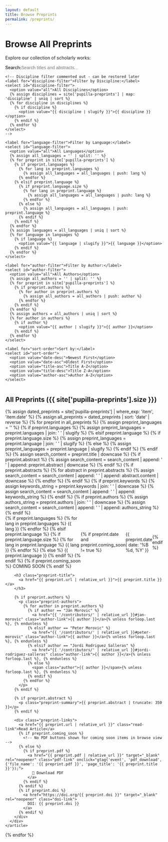 ```yaml
---
layout: default
title: Browse Preprints
permalink: /preprints/
---
```


# Browse All Preprints

Explore our collection of scholarly works:

<div class="browse-controls">
  <div class="filter-section">
    <label for="search-input">Search:</label>
    <input type="text" id="search-input" placeholder="Search titles and abstracts..." />
    
    <!-- Discipline filter commented out - can be restored later
    <label for="discipline-filter">Filter by Discipline:</label>
    <select id="discipline-filter">
      <option value="all">All Disciplines</option>
      {% assign disciplines = site['pupilla-preprints'] | map: 'discipline' | uniq | sort %}
      {% for discipline in disciplines %}
        {% if discipline %}
          <option value="{{ discipline | slugify }}">{{ discipline }}</option>
        {% endif %}
      {% endfor %}
    </select>
    -->
    
    <label for="language-filter">Filter by Language:</label>
    <select id="language-filter">
      <option value="all">All Languages</option>
      {% assign all_languages = '' | split: '' %}
      {% for preprint in site['pupilla-preprints'] %}
        {% if preprint.languages %}
          {% for lang in preprint.languages %}
            {% assign all_languages = all_languages | push: lang %}
          {% endfor %}
        {% elsif preprint.language %}
          {% if preprint.language.size %}
            {% for lang in preprint.language %}
              {% assign all_languages = all_languages | push: lang %}
            {% endfor %}
          {% else %}
            {% assign all_languages = all_languages | push: preprint.language %}
          {% endif %}
        {% endif %}
      {% endfor %}
      {% assign languages = all_languages | uniq | sort %}
      {% for language in languages %}
        {% if language %}
          <option value="{{ language | slugify }}">{{ language }}</option>
        {% endif %}
      {% endfor %}
    </select>
    
    <label for="author-filter">Filter by Author:</label>
    <select id="author-filter">
      <option value="all">All Authors</option>
      {% assign all_authors = '' | split: '' %}
      {% for preprint in site['pupilla-preprints'] %}
        {% if preprint.authors %}
          {% for author in preprint.authors %}
            {% assign all_authors = all_authors | push: author %}
          {% endfor %}
        {% endif %}
      {% endfor %}
      {% assign authors = all_authors | uniq | sort %}
      {% for author in authors %}
        {% if author %}
          <option value="{{ author | slugify }}">{{ author }}</option>
        {% endif %}
      {% endfor %}
    </select>
    
    <label for="sort-order">Sort by:</label>
    <select id="sort-order">
      <option value="date-desc">Newest First</option>
      <option value="date-asc">Oldest First</option>
      <option value="title-asc">Title A-Z</option>
      <option value="title-desc">Title Z-A</option>
      <option value="author-asc">Author A-Z</option>
    </select>
  </div>
</div>

## All Preprints ({{ site['pupilla-preprints'].size }})

<div id="preprints-container" class="preprints-listing">
  {% assign dated_preprints = site['pupilla-preprints'] | where_exp: 'item', 'item.date' %}
  {% assign all_preprints = dated_preprints | sort: 'date' | reverse %}
  {% for preprint in all_preprints %}
    {% assign preprint_languages = '' %}
    {% if preprint.languages %}
      {% assign preprint_languages = preprint.languages | join: ' ' | slugify %}
    {% elsif preprint.language %}
      {% if preprint.language.size %}
        {% assign preprint_languages = preprint.language | join: ' ' | slugify %}
      {% else %}
        {% assign preprint_languages = preprint.language | slugify %}
      {% endif %}
    {% endif %}
    {% assign search_content = preprint.title | downcase %}
    {% if preprint.abstract %}
      {% assign search_content = search_content | append: ' ' | append: preprint.abstract | downcase %}
    {% endif %}
    {% if preprint.abstracts %}
      {% for abstract in preprint.abstracts %}
        {% assign search_content = search_content | append: ' ' | append: abstract.content | downcase %}
      {% endfor %}
    {% endif %}
    {% if preprint.keywords %}
      {% assign keywords_string = preprint.keywords | join: ' ' | downcase %}
      {% assign search_content = search_content | append: ' ' | append: keywords_string %}
    {% endif %}
    {% if preprint.authors %}
      {% assign authors_string = preprint.authors | join: ' ' | downcase %}
      {% assign search_content = search_content | append: ' ' | append: authors_string %}
    {% endif %}
    <article class="preprint-item" data-discipline="{{ preprint.discipline | slugify }}" data-languages="{{ preprint_languages }}" data-date="{{ preprint.date | date: '%Y-%m-%d' }}" data-title="{{ preprint.title | downcase }}" data-author="{{ preprint.authors | first | downcase }}" data-authors="{{ preprint.authors | join: '|' | slugify }}" data-search="{{ search_content | strip | replace: '"', '&quot;' }}">
      <div class="preprint-content">
        <div class="preprint-meta">
          <div class="tags-section">
            <!-- Discipline badge commented out - can be restored later
            {% if preprint.discipline %}
              <span class="discipline-badge">{{ preprint.discipline }}</span>
            {% endif %}
            -->
            {% if preprint.languages %}
              {% for lang in preprint.languages %}
                <span class="language-badge">{{ lang }}</span>
              {% endfor %}
            {% elsif preprint.language %}
              {% if preprint.language.size %}
                {% for lang in preprint.language %}
                  <span class="language-badge">{{ lang }}</span>
                {% endfor %}
              {% else %}
                <span class="language-badge">{{ preprint.language }}</span>
              {% endif %}
            {% endif %}
            {% if preprint.coming_soon %}
              <span class="coming-soon-tag">COMING SOON</span>
            {% endif %}
          </div>
          {% if preprint.date and preprint.coming_soon != true %}
            <time class="publish-date" datetime="{{ preprint.date | date: '%Y-%m-%d' }}">
              {{ preprint.date | date: '%B %d, %Y' }}
            </time>
          {% endif %}
        </div>
        
        <h3 class="preprint-title">
          <a href="{{ preprint.url | relative_url }}">{{ preprint.title }}</a>
        </h3>
        
        {% if preprint.authors %}
          <p class="preprint-authors">
            {% for author in preprint.authors %}
              {% if author == "Ján Morovic" %}
                <a href="{{ '/contributors/' | relative_url }}#jan-morovic" class="author-link">{{ author }}</a>{% unless forloop.last %}, {% endunless %}
              {% elsif author == "Peter Morovic" %}
                <a href="{{ '/contributors/' | relative_url }}#peter-morovic" class="author-link">{{ author }}</a>{% unless forloop.last %}, {% endunless %}
              {% elsif author == "Jordi Rodriguez Salleras" %}
                <a href="{{ '/contributors/' | relative_url }}#jordi-rodriguez-salleras" class="author-link">{{ author }}</a>{% unless forloop.last %}, {% endunless %}
              {% else %}
                <span class="author">{{ author }}</span>{% unless forloop.last %}, {% endunless %}
              {% endif %}
            {% endfor %}
          </p>
        {% endif %}
        
        {% if preprint.abstract %}
          <p class="preprint-summary">{{ preprint.abstract | truncate: 350 }}</p>
        {% endif %}
        
        <div class="preprint-links">
          <a href="{{ preprint.url | relative_url }}" class="read-link">Read Article</a>
          {% if preprint.coming_soon %}
            <!-- No PDF buttons shown for coming soon items in browse view -->
          {% else %}
            {% if preprint.pdf %}
              <a href="{{ preprint.pdf | relative_url }}" target="_blank" rel="noopener" class="pdf-link" onclick="gtag('event', 'pdf_download', {'file_name': '{{ preprint.pdf }}', 'page_title': '{{ preprint.title }}'});">
                📄 Download PDF
              </a>
            {% endif %}
          {% endif %}
          {% if preprint.doi %}
            <a href="https://doi.org/{{ preprint.doi }}" target="_blank" rel="noopener" class="doi-link">
              DOI: {{ preprint.doi }}
            </a>
          {% endif %}
        </div>
      </div>
    </article>
  {% endfor %}
</div>

<div id="no-results" class="no-results" style="display: none;">
  <p>No preprints match your current search and filters. Try adjusting your search terms or filter settings.</p>
</div>

<!-- Browse by Discipline section commented out - can be restored later
## Browse by Discipline

<div class="discipline-overview">
  {% assign disciplines = site['pupilla-preprints'] | map: 'discipline' | uniq | sort %}
  {% for discipline in disciplines %}
    {% if discipline %}
      {% assign discipline_count = site['pupilla-preprints'] | where: 'discipline', discipline | size %}
      <div class="discipline-summary">
        <h4>
          <a href="#" onclick="filterByDiscipline('{{ discipline | slugify }}'); return false;">
            {{ discipline }}
          </a>
        </h4>
        <span class="count">{{ discipline_count }} preprint{% if discipline_count != 1 %}s{% endif %}</span>
      </div>
    {% endif %}
  {% endfor %}
</div>
End of commented discipline section -->

<script>
document.addEventListener('DOMContentLoaded', function() {
  const disciplineFilter = document.getElementById('discipline-filter');
  const languageFilter = document.getElementById('language-filter');
  const authorFilter = document.getElementById('author-filter');
  const searchInput = document.getElementById('search-input');
  const sortOrder = document.getElementById('sort-order');
  const preprintsContainer = document.getElementById('preprints-container');
  const noResults = document.getElementById('no-results');
  
  function filterAndSort() {
    const selectedDiscipline = disciplineFilter ? disciplineFilter.value : 'all';
    const selectedLanguage = languageFilter.value;
    const selectedAuthor = authorFilter.value;
    const searchQuery = searchInput.value.toLowerCase().trim();
    const selectedSort = sortOrder.value;
    const preprints = Array.from(document.querySelectorAll('.preprint-item'));
    
    // Filter
    let visibleCount = 0;
    preprints.forEach(preprint => {
      const discipline = preprint.dataset.discipline;
      const languages = preprint.dataset.languages;
      const authors = preprint.dataset.authors;
      const searchContent = preprint.dataset.search;
      
      const disciplineMatch = selectedDiscipline === 'all' || discipline === selectedDiscipline;
      const languageMatch = selectedLanguage === 'all' || (languages && languages.split('-').includes(selectedLanguage));
      const authorMatch = selectedAuthor === 'all' || (authors && authors.includes(selectedAuthor));
      const searchMatch = searchQuery === '' || (searchContent && searchContent.includes(searchQuery));
      
      const shouldShow = disciplineMatch && languageMatch && authorMatch && searchMatch;
      preprint.style.display = shouldShow ? 'block' : 'none';
      if (shouldShow) visibleCount++;
    });
    
    // Show/hide no results message
    if (visibleCount === 0) {
      noResults.style.display = 'block';
    } else {
      noResults.style.display = 'none';
    }
    
    // Sort visible items
    const visiblePreprints = preprints.filter(p => p.style.display !== 'none');
    visiblePreprints.sort((a, b) => {
      switch(selectedSort) {
        case 'date-desc':
          return new Date(b.dataset.date) - new Date(a.dataset.date);
        case 'date-asc':
          return new Date(a.dataset.date) - new Date(b.dataset.date);
        case 'title-asc':
          return a.dataset.title.localeCompare(b.dataset.title);
        case 'title-desc':
          return b.dataset.title.localeCompare(a.dataset.title);
        case 'author-asc':
          return a.dataset.author.localeCompare(b.dataset.author);
        default:
          return 0;
      }
    });
    
    // Reorder in DOM
    visiblePreprints.forEach(preprint => {
      preprintsContainer.appendChild(preprint);
    });
  }
  
  // Add event listeners only if elements exist
  if (disciplineFilter) {
    disciplineFilter.addEventListener('change', filterAndSort);
  }
  languageFilter.addEventListener('change', filterAndSort);
  authorFilter.addEventListener('change', filterAndSort);
  searchInput.addEventListener('input', filterAndSort);
  sortOrder.addEventListener('change', filterAndSort);
  
  // Global function for discipline links
  window.filterByDiscipline = function(discipline) {
    if (disciplineFilter) {
      disciplineFilter.value = discipline;
      filterAndSort();
      document.getElementById('preprints-container').scrollIntoView({ behavior: 'smooth' });
    }
  };
});
</script>

<style>
.browse-controls {
  background: var(--background-light);
  padding: var(--spacing-lg);
  border-radius: 12px;
  margin-bottom: var(--spacing-xl);
}

.search-section {
  margin-bottom: var(--spacing-lg);
}

.filter-section {
  display: flex;
  gap: var(--spacing-lg);
  align-items: center;
  flex-wrap: wrap;
}

.filter-section label {
  font-weight: 500;
  color: var(--text-primary);
}

.filter-section select {
  padding: var(--spacing-sm) var(--spacing-md);
  border: 1px solid var(--border-color);
  border-radius: 6px;
  background: var(--background);
  color: var(--text-primary);
  font-size: 0.9rem;
  min-width: 120px;
}

.filter-section input[type="text"] {
  padding: var(--spacing-sm) var(--spacing-md);
  border: 1px solid var(--border-color);
  border-radius: 6px;
  background: var(--background);
  color: var(--text-primary);
  font-size: 0.9rem;
  min-width: 200px;
  transition: border-color var(--transition-fast);
}

.filter-section input[type="text"]:focus {
  outline: none;
  border-color: var(--primary-color);
  box-shadow: 0 0 0 3px rgba(30, 58, 138, 0.1);
}
  font-size: 0.875rem;
}

.preprints-listing {
  display: flex;
  flex-direction: column;
  gap: var(--spacing-xl);
}

.preprint-item {
  background: var(--background-card);
  border: 1px solid var(--border-color);
  border-radius: 12px;
  padding: var(--spacing-lg);
  transition: all var(--transition-fast);
}

.preprint-item:hover {
  box-shadow: 0 4px 12px rgba(0, 0, 0, 0.1);
  transform: translateY(-2px);
}

.preprint-meta {
  display: flex;
  justify-content: space-between;
  align-items: center;
  margin-bottom: var(--spacing-md);
}

.preprint-item .tags-section {
  margin-bottom: 0;
}

/* Override preprint-content styling for browse view */
.preprint-item .preprint-content {
  margin-top: 0;
  padding-top: 0;
  border-top: none;
}

.discipline-badge {
  background: var(--secondary-color);
  color: white;
  padding: var(--spacing-xs) var(--spacing-sm);
  border-radius: 15px;
  font-size: 0.75rem;
  font-weight: 500;
  text-transform: uppercase;
}

.publish-date {
  color: var(--text-muted);
  font-size: 0.875rem;
}

.preprint-title a {
  color: var(--text-primary);
  text-decoration: none;
  font-size: 1.25rem;
  font-weight: 600;
}

.preprint-title a:hover {
  color: var(--secondary-color);
}

.preprint-authors {
  color: var(--text-secondary);
  margin: var(--spacing-sm) 0;
  font-weight: 500;
}

.preprint-summary {
  color: var(--text-secondary);
  line-height: 1.6;
  margin-bottom: var(--spacing-md);
}

.preprint-links {
  display: flex;
  gap: var(--spacing-md);
  align-items: center;
}

.preprint-links a {
  text-decoration: none;
  font-size: 0.875rem;
  font-weight: 500;
}

.read-link {
  color: var(--secondary-color);
}

.pdf-link {
  color: var(--accent-color);
}

.doi-link {
  color: var(--text-muted);
}

.discipline-overview {
  display: grid;
  grid-template-columns: repeat(auto-fit, minmax(200px, 1fr));
  gap: var(--spacing-md);
  margin-top: var(--spacing-xl);
  padding-top: var(--spacing-xl);
  border-top: 1px solid var(--border-color);
}

.discipline-summary {
  padding: var(--spacing-md);
  background: var(--background-card);
  border: 1px solid var(--border-color);
  border-radius: 8px;
  text-align: center;
}

.discipline-summary h4 {
  margin-bottom: var(--spacing-xs);
}

.discipline-summary a {
  color: var(--text-primary);
  text-decoration: none;
}

.discipline-summary a:hover {
  color: var(--secondary-color);
}

.discipline-summary .count {
  color: var(--text-muted);
  font-size: 0.875rem;
}

.no-results {
  text-align: center;
  padding: var(--spacing-2xl);
  color: var(--text-muted);
  background: var(--background-light);
  border-radius: 12px;
}

@media (max-width: 768px) {
  .filter-section {
    flex-direction: column;
    align-items: stretch;
  }
  
  .filter-section > * {
    width: 100%;
    margin-bottom: var(--spacing-sm);
  }
  
  .preprint-links {
    flex-direction: column;
    align-items: flex-start;
  }
  
  .discipline-overview {
    grid-template-columns: 1fr 1fr;
  }
}

@media (max-width: 480px) {
  .discipline-overview {
    grid-template-columns: 1fr;
  }
  
  .preprint-meta {
    flex-direction: column;
    align-items: flex-start;
    gap: var(--spacing-sm);
  }
}
</style>